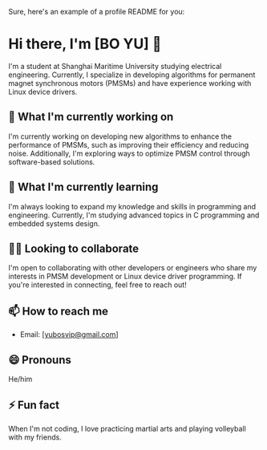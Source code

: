 Sure, here's an example of a profile README for you:

# Hi there, I'm [BO YU] 👋

I'm a student at Shanghai Maritime University studying electrical engineering. Currently, I specialize in developing algorithms for permanent magnet synchronous motors (PMSMs) and have experience working with Linux device drivers.

## 🔭 What I'm currently working on

I'm currently working on developing new algorithms to enhance the performance of PMSMs, such as improving their efficiency and reducing noise. Additionally, I'm exploring ways to optimize PMSM control through software-based solutions.

## 🌱 What I'm currently learning

I'm always looking to expand my knowledge and skills in programming and engineering. Currently, I'm studying advanced topics in C programming and embedded systems design.

## 👯‍♀️ Looking to collaborate

I'm open to collaborating with other developers or engineers who share my interests in PMSM development or Linux device driver programming. If you're interested in connecting, feel free to reach out!

## 📫 How to reach me

- Email: [yubosvip@gmail.com]

## 😄 Pronouns

He/him

## ⚡ Fun fact

When I'm not coding, I love practicing martial arts and playing volleyball with my friends.
